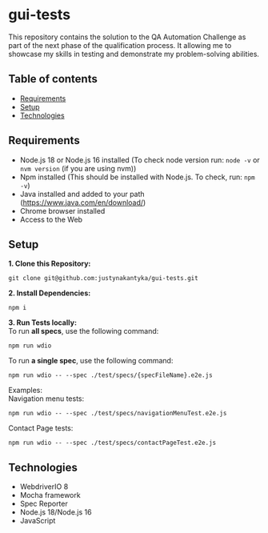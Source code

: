 # gui-tests

This repository contains the solution to the QA Automation Challenge as part of the next phase of the qualification process. It allowing me to showcase my skills in testing and demonstrate my problem-solving abilities.

## Table of contents
* [Requirements](#requirements)
* [Setup](#setup)
* [Technologies](#technologies)

## Requirements
- Node.js 18 or Node.js 16 installed (To check node version run: `node -v` or `nvm version` (if you are using nvm))
- Npm installed (This should be installed with Node.js. To check, run: `npm -v`)
- Java installed and added to your path (https://www.java.com/en/download/)
- Chrome browser installed
- Access to the Web

## Setup
**1. Clone this Repository:**
```
git clone git@github.com:justynakantyka/gui-tests.git
```
**2. Install Dependencies:**
```
npm i
```
**3. Run Tests locally:** \
To run **all specs**, use the following command:
```
npm run wdio
```
To run **a single spec**, use the following command: 
```
npm run wdio -- --spec ./test/specs/{specFileName}.e2e.js
```
Examples: \
Navigation menu tests:
```
npm run wdio -- --spec ./test/specs/navigationMenuTest.e2e.js
```
Contact Page tests:
```
npm run wdio -- --spec ./test/specs/contactPageTest.e2e.js
```

## Technologies
- WebdriverIO 8
- Mocha framework
- Spec Reporter
- Node.js 18/Node.js 16
- JavaScript